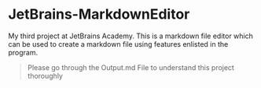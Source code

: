 # JetBrains-MarkdownEditor
My third project at JetBrains Academy. This is a markdown file editor which can be used to create a markdown file using features enlisted in the program.
> Please go through the Output.md File to understand this project thoroughly
